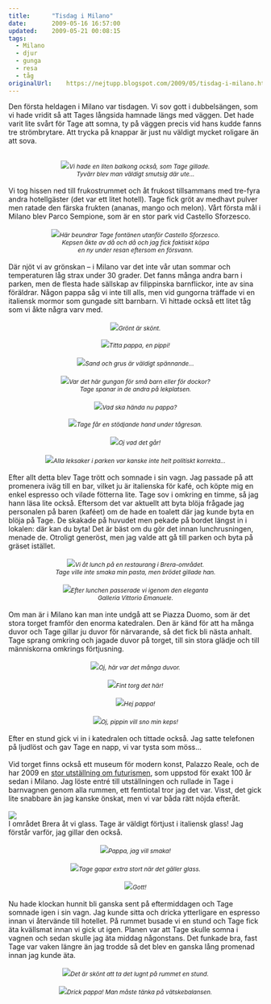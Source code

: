 ```yaml
---
title:		"Tisdag i Milano"
date:		2009-05-16 16:57:00
updated:	2009-05-21 00:08:15
tags: 
  - Milano
  - djur
  - gunga
  - resa
  - tåg	
originalUrl:	https://nejtupp.blogspot.com/2009/05/tisdag-i-milano.html
---
```


Den första heldagen i Milano var tisdagen. Vi sov gott i dubbelsängen, som vi hade vridit så att Tages långsida hamnade längs med väggen. Det hade varit lite svårt för Tage att somna, ty på väggen precis vid hans kudde fanns tre strömbrytare. Att trycka på knappar är just nu väldigt mycket roligare än att sova.<br><br><div style="text-align: center;"><img src="../../../../img/_MG_3560_1024pix.jpg"><span style="font-size:85%;"><span style="font-style: italic;">Vi hade en liten balkong också, som Tage gillade.<br>Tyvärr blev man väldigt smutsig där ute...</span></span><br></div><br>Vi tog hissen ned till frukostrummet och åt frukost tillsammans med tre-fyra andra hotellgäster (det var ett litet hotell). Tage fick gröt av medhavt pulver men ratade den färska frukten (ananas, mango och melon). Vårt första mål i Milano blev Parco Sempione, som är en stor park vid Castello Sforzesco.<br><br><div style="text-align: center;"><img src="../../../../img/_MG_3577_1024pix.jpg"><span style="font-size:85%;"><span style="font-style: italic;">Här beundrar Tage fontänen utanför Castello Sforzesco.<br>Kepsen åkte av då och då och jag fick faktiskt köpa<br>en ny under resan eftersom en försvann.</span></span><br></div><br>Där njöt vi av grönskan – i Milano var det inte vår utan sommar och temperaturen låg strax under 30 grader. Det fanns många andra barn i parken, men de flesta hade sällskap av filippinska barnflickor, inte av sina föräldrar. Någon pappa såg vi inte till alls, men vid gungorna träffade vi en italiensk mormor som gungade sitt barnbarn. Vi hittade också ett litet tåg som vi åkte några varv med.<br><br><div style="text-align: center;"><img src="../../../../img/_MG_3609_1024pix.jpg"><span style="font-size:85%;"><span style="font-style: italic;">Grönt är skönt.<br><br></span></span></div><div style="text-align: center;"><img src="../../../../img/_MG_3612_1024pix.jpg"><span style="font-size:85%;"><span style="font-style: italic;">Titta pappa, en pippi!</span></span><br><br></div><div style="text-align: center;"><img src="../../../../img/_MG_3621_1024pix.jpg"><span style="font-size:85%;"><span style="font-style: italic;">Sand och grus är väldigt spännande...</span></span><br></div><br><div style="text-align: center;"><img src="../../../../img/_MG_3639_1024pix.jpg"><span style="font-size:85%;"><span style="font-style: italic;">Var det här gungan för små barn eller för dockor?<br>Tage spanar in de andra på lekplatsen.</span></span><br></div><br><div style="text-align: center;"><img src="../../../../img/_MG_3658_1024pix.jpg"><span style="font-size:85%;"><span style="font-style: italic;">Vad ska hända nu pappa?<br><br></span></span></div><div style="text-align: center;"><img src="../../../../img/_MG_3666_1024pix.jpg"><span style="font-size:85%;"><span style="font-style: italic;">Tage får en stödjande hand under tågresan.</span></span><br></div><br><div style="text-align: center;"><img src="../../../../img/_MG_3690_1024pix.jpg"><span style="font-size:85%;"><span style="font-style: italic;">Oj vad det går!</span></span><br></div><br><div style="text-align: center;"><img src="../../../../img/_MG_3652_1024pix.jpg"><span style="font-size:85%;"><span style="font-style: italic;">Alla leksaker i parken var kanske inte helt politiskt korrekta...</span><br></span></div><br>Efter allt detta blev Tage trött och somnade i sin vagn. Jag passade på att promenera iväg till en bar, vilket ju är italienska för kafé, och köpte mig en enkel espresso och vilade fötterna lite. Tage sov i omkring en timme, så jag hann läsa lite också. Eftersom det var aktuellt att byta blöja frågade jag personalen på baren (kaféet) om de hade en toalett där jag kunde byta en blöja på Tage. De skakade på huvudet men pekade på bordet längst in i lokalen: där kan du byta! Det är bäst om du gör det innan lunchrusningen, menade de. Otroligt generöst, men jag valde att gå till parken och byta på gräset istället.<br><br><div style="text-align: center;"><img src="../../../../img/_MG_3710_1024pix.jpg"><span style="font-size:85%;"><span style="font-style: italic;">Vi åt lunch på en restaurang i Brera-området.<br>Tage ville inte smaka min pasta, men brödet gillade han.</span> </span></div><br><div style="text-align: center;"><img src="../../../../img/_MG_3734_1024pix.jpg"><span style="font-size:85%;"><span style="font-style: italic;">Efter lunchen passerade vi igenom den eleganta<br>Galleria Vittorio Emanuele.</span></span><br><br></div>Om man är i Milano kan man inte undgå att se Piazza Duomo, som är det stora torget framför den enorma katedralen. Den är känd för att ha många duvor och Tage gillar ju duvor för närvarande, så det fick bli nästa anhalt. Tage sprang omkring och jagade duvor på torget, till sin stora glädje och till människorna omkrings förtjusning.<br><br><div style="text-align: center;"><img src="../../../../img/_MG_3748_1024pix.jpg"><span style="font-size:85%;"><span style="font-style: italic;">Oj, här var det många duvor.</span></span><br></div><br><div style="text-align: center;"><img src="../../../../img/_MG_3780_1024pix.jpg"><span style="font-size:85%;"><span style="font-style: italic;">Fint torg det här!</span></span><br></div><br><div style="text-align: center;"><img src="../../../../img/_MG_3769_1024pix.jpg"><span style="font-size:85%;"><span style="font-style: italic;">Hej pappa!</span><br></span></div><br><div style="text-align: center;"><img src="../../../../img/_MG_3754_1024pix.jpg"><span style="font-size:85%;"><span style="font-style: italic;">Oj, pippin vill sno min keps!</span></span><br></div><br>Efter en stund gick vi in i katedralen och tittade också. Jag satte telefonen på ljudlöst och gav Tage en napp, vi var tysta som möss...<br><br>Vid torget finns också ett museum för modern konst, Palazzo Reale, och de har 2009 en <a href="http://www.futurismo.milano.it/">stor utställning om futurismen</a>, som uppstod för exakt 100 år sedan i Milano. Jag löste entré till utställningen och rullade in Tage i barnvagnen genom alla rummen, ett femtiotal tror jag det var. Visst, det gick lite snabbare än jag kanske önskat, men vi var båda rätt nöjda efteråt.<br><br><img src="../../../../img/ELASTICIT%C3%A0ULTIMA3.jpg"><br>I området Brera åt vi glass. Tage är väldigt förtjust i italiensk glass! Jag förstår varför, jag gillar den också.<br><br><div style="text-align: center;"><img src="../../../../img/_MG_3796_1024pix.jpg"><span style="font-size:85%;"><span style="font-style: italic;">Pappa, jag vill smaka!</span></span><br></div><br><div style="text-align: center;"><img src="../../../../img/_MG_3809_1024pix.jpg"><span style="font-size:85%;"><span style="font-style: italic;">Tage gapar extra stort när det gäller glass.</span></span><br></div><br><div style="text-align: center;"><img src="../../../../img/_MG_3801_1024pix.jpg"><span style="font-size:85%;"><span style="font-style: italic;">Gott!</span></span><br></div><br>Nu hade klockan hunnit bli ganska sent på eftermiddagen och Tage somnade igen i sin vagn. Jag kunde sitta och dricka ytterligare en espresso innan vi återvände till hotellet. På rummet busade vi en stund och Tage fick äta kvällsmat innan vi gick ut igen. Planen var att Tage skulle somna i vagnen och sedan skulle jag äta middag någonstans. Det funkade bra, fast Tage var vaken längre än jag trodde så det blev en ganska lång promenad innan jag kunde äta.<br><br><div style="text-align: center;"><img src="../../../../img/_MG_3814_1024pix.jpg"><span style="font-size:85%;"><span style="font-style: italic;">Det är skönt att ta det lugnt på rummet en stund.</span></span><br></div><br><div style="text-align: center;"><img src="../../../../img/_MG_3817_1024pix.jpg"><span style="font-size:85%;"><span style="font-style: italic;">Drick pappa! Man måste tänka på vätskebalansen.</span></span><br></div>
<!-- no comments on this post -->